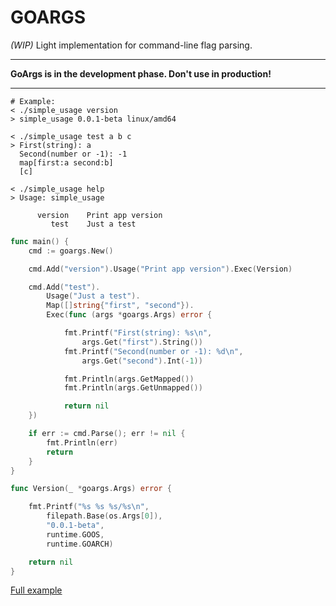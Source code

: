 # GOARGS
_(WIP)_ Light implementation for command-line flag parsing. 
___
**GoArgs is in the development phase. Don't use in production!**
___
```
# Example:
< ./simple_usage version
> simple_usage 0.0.1-beta linux/amd64

< ./simple_usage test a b c
> First(string): a
  Second(number or -1): -1
  map[first:a second:b]
  [c]

< ./simple_usage help
> Usage: simple_usage 

      version    Print app version
         test    Just a test
``` 
```go
func main() {
    cmd := goargs.New()

    cmd.Add("version").Usage("Print app version").Exec(Version)

    cmd.Add("test").
        Usage("Just a test").
        Map([]string{"first", "second"}).
        Exec(func (args *goargs.Args) error {

            fmt.Printf("First(string): %s\n",
                args.Get("first").String())
            fmt.Printf("Second(number or -1): %d\n",
                args.Get("second").Int(-1))

            fmt.Println(args.GetMapped())
            fmt.Println(args.GetUnmapped())

            return nil
    })

    if err := cmd.Parse(); err != nil {
        fmt.Println(err)
        return
    }
}

func Version(_ *goargs.Args) error {

    fmt.Printf("%s %s %s/%s\n",
        filepath.Base(os.Args[0]),
        "0.0.1-beta",
        runtime.GOOS,
        runtime.GOARCH)

    return nil
}
```
[Full example](https://github.com/xphip/goargs/blob/main/examples/simple_usage/simple_usage.go)